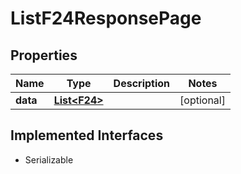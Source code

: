 

# ListF24ResponsePage


## Properties

| Name | Type | Description | Notes |
|------------ | ------------- | ------------- | -------------|
|**data** | [**List&lt;F24&gt;**](F24.md) |  |  [optional] |


## Implemented Interfaces

* Serializable


